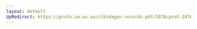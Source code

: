 ```yaml
---
layout: default
UpRedirect: https://pruto.im.uu.se/riksdagen-records-pdf/1876/prot-1876--ak--035/prot-1876--ak--035_007.pdf
---
```

